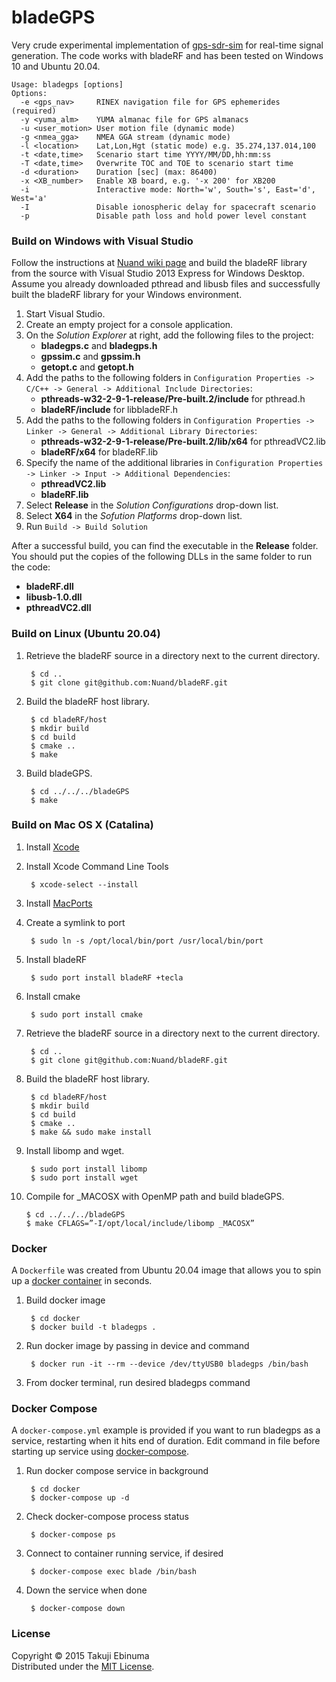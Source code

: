 # bladeGPS

Very crude experimental implementation of [gps-sdr-sim](https://github.com/osqzss/gps-sdr-sim) for real-time signal generation.
The code works with bladeRF and has been tested on Windows 10 and Ubuntu 20.04.

```
Usage: bladegps [options]
Options:
  -e <gps_nav>     RINEX navigation file for GPS ephemerides (required)
  -y <yuma_alm>    YUMA almanac file for GPS almanacs
  -u <user_motion> User motion file (dynamic mode)
  -g <nmea_gga>    NMEA GGA stream (dynamic mode)
  -l <location>    Lat,Lon,Hgt (static mode) e.g. 35.274,137.014,100
  -t <date,time>   Scenario start time YYYY/MM/DD,hh:mm:ss
  -T <date,time>   Overwrite TOC and TOE to scenario start time
  -d <duration>    Duration [sec] (max: 86400)
  -x <XB_number>   Enable XB board, e.g. '-x 200' for XB200
  -i               Interactive mode: North='w', South='s', East='d', West='a'
  -I               Disable ionospheric delay for spacecraft scenario
  -p               Disable path loss and hold power level constant
```

### Build on Windows with Visual Studio

Follow the instructions at [Nuand wiki page](https://github.com/Nuand/bladeRF/wiki/Getting-Started%3A-Windows) and build the bladeRF library from the source with Visual Studio 2013 Express for Windows Desktop. Assume you already downloaded pthread and libusb files and successfully built the bladeRF library for your Windows environment.

1. Start Visual Studio.
2. Create an empty project for a console application.
3. On the _Solution Explorer_ at right, add the following files to the project:
    * __bladegps.c__ and __bladegps.h__
    * __gpssim.c__ and __gpssim.h__
    * __getopt.c__ and __getopt.h__
4. Add the paths to the following folders in `Configuration Properties -> C/C++ -> General -> Additional Include Directories`:
    * __pthreads-w32-2-9-1-release/Pre-built.2/include__ for pthread.h
    * __bladeRF/include__ for libbladeRF.h
5. Add the paths to the following folders in `Configuration Properties -> Linker -> General -> Additional Library Directories`:
    * __pthreads-w32-2-9-1-release/Pre-built.2/lib/x64__ for pthreadVC2.lib
    * __bladeRF/x64__ for bladeRF.lib
6. Specify the name of the additional libraries in `Configuration Properties -> Linker -> Input -> Additional Dependencies`:
    * __pthreadVC2.lib__
    * __bladeRF.lib__
7. Select __Release__ in the _Solution Configurations_ drop-down list.
8. Select __X64__ in the _Sofution Platforms_ drop-down list.
9. Run `Build -> Build Solution`

After a successful build, you can find the executable in the __Release__ folder. You should put the copies of the following DLLs in the same folder to run the code:
* __bladeRF.dll__
* __libusb-1.0.dll__
* __pthreadVC2.dll__

### Build on Linux (Ubuntu 20.04)

1. Retrieve the bladeRF source in a directory next to the current directory.

        $ cd ..
        $ git clone git@github.com:Nuand/bladeRF.git

2. Build the bladeRF host library.

        $ cd bladeRF/host
        $ mkdir build
        $ cd build
        $ cmake ..
        $ make

3. Build bladeGPS.

        $ cd ../../../bladeGPS
        $ make

### Build on Mac OS X (Catalina)

1. Install [Xcode](https://apps.apple.com/us/app/xcode/id497799835?mt=12)

2. Install Xcode Command Line Tools

        $ xcode-select --install

3. Install [MacPorts](https://www.macports.org/install.php)

4. Create a symlink to port

        $ sudo ln -s /opt/local/bin/port /usr/local/bin/port

5. Install bladeRF

        $ sudo port install bladeRF +tecla

6. Install cmake

        $ sudo port install cmake

7. Retrieve the bladeRF source in a directory next to the current directory.

        $ cd ..
        $ git clone git@github.com:Nuand/bladeRF.git

8. Build the bladeRF host library.

        $ cd bladeRF/host
        $ mkdir build
        $ cd build
        $ cmake ..
        $ make && sudo make install

9. Install libomp and wget.

        $ sudo port install libomp
        $ sudo port install wget

10. Compile for \_MACOSX with OpenMP path and build bladeGPS.

        $ cd ../../../bladeGPS
        $ make CFLAGS=”-I/opt/local/include/libomp _MACOSX”

### Docker 

A `Dockerfile` was created from Ubuntu 20.04 image that allows you to spin up 
a [docker container](https://docs.docker.com/get-started/overview/) in seconds. 

1. Build docker image

        $ cd docker
        $ docker build -t bladegps .

2. Run docker image by passing in device and command

        $ docker run -it --rm --device /dev/ttyUSB0 bladegps /bin/bash

3. From docker terminal, run desired bladegps command

### Docker Compose

A `docker-compose.yml` example is provided if you want to run bladegps as a 
service, restarting when it hits end of duration. Edit command in file
before starting up service using [docker-compose](https://docs.docker.com/compose/).

1. Run docker compose service in background

        $ cd docker
        $ docker-compose up -d

2. Check docker-compose process status

        $ docker-compose ps

3. Connect to container running service, if desired

        $ docker-compose exec blade /bin/bash

4. Down the service when done

        $ docker-compose down

### License

Copyright &copy; 2015 Takuji Ebinuma  
Distributed under the [MIT License](http://www.opensource.org/licenses/mit-license.php).

